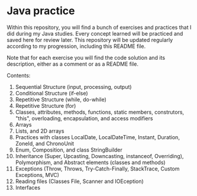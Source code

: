 # Java practice

Within this repository, you will find a bunch of exercises and practices that I did during my Java studies. Every concept learned will be practiced and saved here for review later. This repository will be updated regularly according to my progression, including this README file.

Note that for each exercise you will find the code solution and its description, either as a comment or as a README file.

Contents:

1. Sequential Structure (input, processing, output)
2. Conditional Structure (if-else)
3. Repetitive Structure (while, do-while)
4. Repetitive Structure (for)
5. Classes, attributes, methods, functions, static members, construtors, "this", overloading, encapsulation, and access modifiers
6. Arrays
7. Lists, and 2D arrays
8. Practices with classes LocalDate, LocalDateTime, Instant, Duration, ZoneId, and ChronoUnit
9. Enum, Composition, and class StringBuilder
10. Inheritance (Super, Upcasting, Downcasting, instanceof, Overriding), Polymorphism, and Abstract elements (classes and methods)
11. Exceptions (Throw, Throws, Try-Catch-Finally, StackTrace, Custom Exceptions, MVC)
12. Reading files (Classes File, Scanner and IOEception)
13. Interfaces
